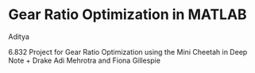 # Gear Ratio Optimization in MATLAB

Aditya

6.832 Project for Gear Ratio Optimization using the Mini Cheetah in Deep Note + Drake
Adi Mehrotra and Fiona Gillespie
